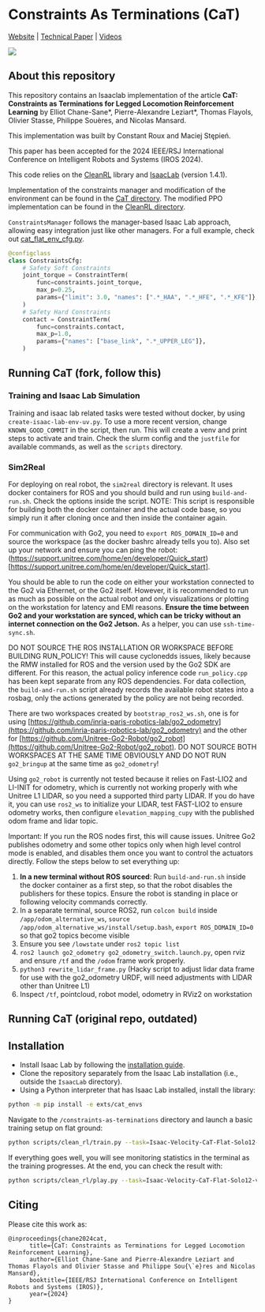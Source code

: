 # Constraints As Terminations (CaT)

[Website](https://constraints-as-terminations.github.io) | [Technical Paper](https://arxiv.org/abs/2403.18765) | [Videos](https://www.youtube.com/watch?v=crWoYTb8QvU)

![](assets/teaser.png)

## About this repository

This repository contains an Isaaclab implementation of the article **CaT: Constraints as Terminations for Legged Locomotion Reinforcement Learning** by Elliot Chane-Sane\*, Pierre-Alexandre Leziart\*, Thomas Flayols, Olivier Stasse, Philippe Souères, and Nicolas Mansard.

This implementation was built by Constant Roux and Maciej Stępień.

This paper has been accepted for the 2024 IEEE/RSJ International Conference on Intelligent Robots and Systems (IROS 2024).

This code relies on the [CleanRL](https://github.com/vwxyzjn/cleanrl) library and [IsaacLab](https://isaac-sim.github.io/IsaacLab/v1.4.1/index.html) (version 1.4.1).

Implementation of the constraints manager and modification of the environment can be found in the [CaT directory](exts/cat_envs/cat_envs/tasks/utils/cat/). The modified PPO implementation can be found in the [CleanRL directory](exts/cat_envs/cat_envs/tasks/utils/cleanrl/).

`ConstraintsManager` follows the manager-based Isaac Lab approach, allowing easy integration just like other managers. For a full example, check out [cat_flat_env_cfg.py](exts/cat_envs/cat_envs/tasks/locomotion/velocity/config/solo12/cat_flat_env_cfg.py).

```python
@configclass
class ConstraintsCfg:
    # Safety Soft Constraints
    joint_torque = ConstraintTerm(
        func=constraints.joint_torque,
        max_p=0.25,
        params={"limit": 3.0, "names": [".*_HAA", ".*_HFE", ".*_KFE"]},
    )
    # Safety Hard Constraints
    contact = ConstraintTerm(
        func=constraints.contact,
        max_p=1.0,
        params={"names": ["base_link", ".*_UPPER_LEG"]},
    )
```


## Running CaT (fork, follow this)

### Training and Isaac Lab Simulation

Training and isaac lab related tasks were tested without docker, by using `create-isaac-lab-env-uv.py`. To use a more recent version, change `KNOWN_GOOD_COMMIT` in the script, then run. This will create a venv and print steps to activate and train. Check the slurm config and the `justfile` for available commands, as well as the `scripts` directory.

### Sim2Real

For deploying on real robot, the `sim2real` directory is relevant. It uses docker containers for ROS and you should build and run using `build-and-run.sh`. Check the options inside the script. NOTE: This script is responsible for building both the docker container and the actual code base, so you simply run it after cloning once and then inside the container again.

For communication with Go2, you need to `export ROS_DOMAIN_ID=0` and source the workspace (as the docker bashrc already tells you to). Also set up your network and ensure you can ping the robot: (https://support.unitree.com/home/en/developer/Quick_start)[https://support.unitree.com/home/en/developer/Quick_start].

You should be able to run the code on either your workstation connected to the Go2 via Ethernet, or the Go2 itself. However, it is recommended to run as much as possible on the actual robot and only visualizations or plotting on the workstation for latency and EMI reasons. **Ensure the time between Go2 and your workstation are synced, which can be tricky without an internet connection on the Go2 Jetson.** As a helper, you can use `ssh-time-sync.sh`.

DO NOT SOURCE THE ROS INSTALLATION OR WORKSPACE BEFORE BUILDING RUN_POLICY! This will cause cyclonedds issues, likely because the RMW installed for ROS and the version used by the Go2 SDK are different. For this reason, the actual policy inference code `run_policy.cpp` has been kept separate from any ROS dependencies. For data collection, the `build-and-run.sh` script already records the available robot states into a rosbag, only the actions generated by the policy are not being recorded.

There are two workspaces created by `bootstrap_ros2_ws.sh`, one is for using [https://github.com/inria-paris-robotics-lab/go2_odometry](https://github.com/inria-paris-robotics-lab/go2_odometry) and the other for [https://github.com/Unitree-Go2-Robot/go2_robot](https://github.com/Unitree-Go2-Robot/go2_robot). DO NOT SOURCE BOTH WORKSPACES AT THE SAME TIME OBVIOUSLY AND DO NOT RUN `go2_bringup` at the same time as `go2_odometry`!

Using `go2_robot` is currently not tested because it relies on Fast-LIO2 and LI-INIT for odometry, which is currently not working properly with whe Unitree L1 LIDAR, so you need a supported third party LIDAR. If you do have it, you can use `ros2_ws` to initialize your LIDAR, test FAST-LIO2 to ensure odometry works, then configure `elevation_mapping_cupy` with the published odom frame and lidar topic.

Important: If you run the ROS nodes first, this will cause issues. Unitree Go2 publishes odometry and some other topics only when high level control mode is enabled, and disables them once you want to control the actuators directly. Follow the steps below to set everything up:

1. **In a new terminal without ROS sourced**: Run `build-and-run.sh` inside the docker container as a first step, so that the robot disables the publishers for these topics. Ensure the robot is standing in place or following velocity commands correctly.
2. In a separate terminal, source ROS2, run `colcon build` inside `/app/odom_alternative_ws`, `source /app/odom_alternative_ws/install/setup.bash`, `export ROS_DOMAIN_ID=0` so that go2 topics become visible
3. Ensure you see `/lowstate` under `ros2 topic list`
4. `ros2 launch go2_odometry go2_odometry_switch.launch.py`, open rviz and ensure `/tf` and the `/odom` frame work properly.
5. `python3 rewrite_lidar_frame.py` (Hacky script to adjust lidar data frame for use with the go2_odometry URDF, will need adjustments with LIDAR other than Unitree L1)
6. Inspect `/tf`, pointcloud, robot model, odometry in RViz2 on workstation

## Running CaT (original repo, outdated)

## Installation

- Install Isaac Lab by following the [installation guide](https://isaac-sim.github.io/IsaacLab/v1.4.1/source/setup/installation/index.html).
- Clone the repository separately from the Isaac Lab installation (i.e., outside the `IsaacLab` directory).
- Using a Python interpreter that has Isaac Lab installed, install the library:

```bash
python -m pip install -e exts/cat_envs
```
Navigate to the `/constraints-as-terminations` directory and launch a basic training setup on flat ground:

```bash
python scripts/clean_rl/train.py --task=Isaac-Velocity-CaT-Flat-Solo12-v0 --headless
```

If everything goes well, you will see monitoring statistics in the terminal as the training progresses. At the end, you can check the result with:

```bash
python scripts/clean_rl/play.py --task=Isaac-Velocity-CaT-Flat-Solo12-v0
```

## Citing

Please cite this work as:

```
@inproceedings{chane2024cat,
      title={CaT: Constraints as Terminations for Legged Locomotion Reinforcement Learning},
      author={Elliot Chane-Sane and Pierre-Alexandre Leziart and Thomas Flayols and Olivier Stasse and Philippe Sou{\`e}res and Nicolas Mansard},
      booktitle={IEEE/RSJ International Conference on Intelligent Robots and Systems (IROS)},
      year={2024}
}
```
